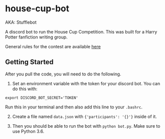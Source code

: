 # house-cup-bot
AKA: Stufflebot

A discord bot to run the House Cup Competition. This was built for a Harry Potter fanfiction writing group.

General rules for the contest are available [here](https://docs.google.com/document/d/1z03xR7jpi-oXwmI9N1XpU6N90BnXmj5ptyASdWnIkNA/edit?usp=sharing)

## Getting Started

After you pull the code, you will need to do the following.

1. Set an environment variable with the token for your discord bot. You can do this with:

```
export DISCORD_BOT_SECRET='TOKEN'
```
 Run this in your terminal and then also add this line to your `.bashrc`.

2. Create a file named `data.json` with `{'participants': '{}'}` inside of it.

3. Then you should be able to run the bot with `python bot.py`. Make sure to use Python 3.6.
